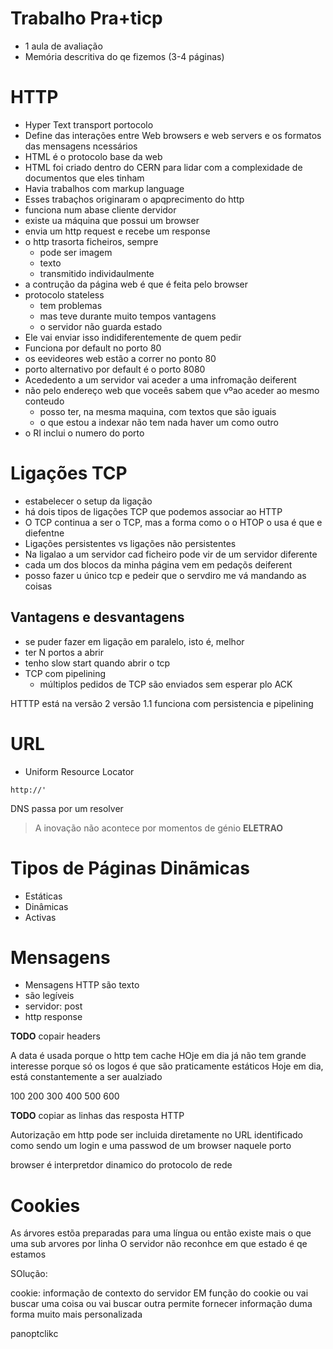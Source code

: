 # Trabalho Pra+ticp
- 1 aula de avaliação
- Memória descritiva do qe fizemos (3-4 páginas)


# HTTP
- Hyper Text transport portocolo
- Define das interações entre Web browsers e web servers e os formatos das mensagens ncessários
- HTML é o protocolo base da web
- HTML foi criado dentro do CERN para lidar com a complexidade de documentos que eles tinham
- Havia trabalhos com markup language
- Esses trabaçhos originaram o apqprecimento do http
- funciona num abase cliente dervidor
- existe ua máquina que possui um browser
- envia um http request e recebe um response
- o http trasorta ficheiros, sempre
	- pode ser imagem
	- texto
	- transmitido individaulmente
- a contrução da página web é que é feita pelo browser
- protocolo stateless
	- tem problemas
	- mas teve durante muito tempos vantagens
	- o servidor não guarda estado
- Ele vai enviar isso indidiferentemente de quem pedir
- Funciona por default no porto 80
- os eevideores web estão a correr no ponto 80
- porto alternativo por default é o porto 8080
- Acededento a um servidor vai aceder a uma infromação deiferent
- não pelo endereço web que voceês sabem que vºao aceder ao mesmo conteudo
	- posso ter, na mesma maquina, com textos que são iguais
	- o que estou a indexar não tem nada haver um como outro
- o RI inclui o numero do porto


# Ligações TCP
- estabelecer o setup da ligação
- há dois tipos de ligações TCP que podemos associar ao HTTP
- O TCP continua a ser o TCP, mas a forma como o o HTOP o usa é que e diefentne
- Ligações persistentes vs ligações não persistentes
- Na ligalao a  um servidor cad ficheiro pode vir de um servidor diferente
- cada um dos blocos da minha página vem em pedaçõs deiferent
- posso fazer u único tcp e pedeir que o servdiro me vá mandando as coisas


## Vantagens e desvantagens
- se puder fazer em ligação em paralelo, isto é, melhor
- ter N portos a abrir
- tenho slow start quando abrir o tcp
- TCP com pipelining
	- múltiplos pedidos de TCP são enviados sem esperar plo ACK


HTTTP está na versão 2
versão 1.1 funciona com persistencia e pipelining

# URL
- Uniform Resource Locator


`http://'`

DNS passa por um resolver

> A inovação não acontece por momentos de génio __ELETRAO__



# Tipos de Páginas Dinãmicas
- Estáticas
- Dinâmicas
- Activas


# Mensagens
- Mensagens HTTP são texto 
- são legíveis
- servidor: post
- http response


__TODO__ copair headers

A data é usada porque o http tem cache
HOje em dia já não tem grande interesse porque só os logos é que são praticamente estáticos
Hoje em dia, está constantemente a ser aualziado

100
200
300
400
500
600

__TODO__ copiar as linhas das resposta HTTP

Autorização em http pode ser incluida diretamente no URL
identificado como sendo um login e uma passwod de um browser naquele porto

browser é interpretdor dinamico do protocolo de rede

# Cookies
As árvores estõa preparadas para uma língua ou então existe mais o que uma sub arvores por linha
O servidor não reconhce em que estado é qe estamos

SOlução:

cookie: informação de contexto do servidor
EM função do cookie ou vai buscar uma coisa ou vai buscar outra
permite fornecer informação duma forma muito mais personalizada

panoptclikc
